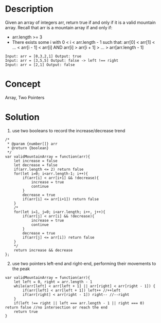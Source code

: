 # Description
Given an array of integers arr, return true if and only if it is a valid mountain array. Recall that arr is a mountain array if and only if:
- arr.length >= 3
- There exists some i with 0 < i < arr.length - 1 such that: arr[0] < arr[1] < ... < arr[i - 1] < arr[i] AND arr[i] > arr[i + 1] > ... > arr[arr.length - 1]
```
Input: arr = [0,3,2,1] Output: true
Input: arr = [3,5,5] Output: false -> left !== right
Input: arr = [2,1] Output: false
```
# Concept
Array, Two Pointers
# Solution
1. use two booleans to record the increase/decrease trend
```
/*
 * @param {number[]} arr
 * @return {boolean}
 */
var validMountainArray = function(arr){
    let increase = false
    let decrease = false
    if(arr.length <= 2) return false
    for(let i=0; i<arr.length-1; i++){
        if(arr[i] < arr[i+1] && !decrease){
            increase = true
            continue
        }
        decrease = true
        if(arr[i] <= arr[i+1]) return false
    }
    /*
    for(let i=1, j=0; i<arr.length; i++, j++){
        if(arr[j] < arr[i] && !decrease){
            increase = true
            continue
        }
        decrease = true
        if(arr[j] <= arr[i]) return false
    }
    */
    return increase && decrease
};
```
2. use two pointers left-end and right-end, performing their movements to the peak
```
var validMountainArray = function(arr){
    let left = 0, right = arr.length - 1
    while(arr[left] < arr[left + 1] || arr[right] < arr[right - 1]) {
        if(arr[left] < arr[left + 1]) left++ //++left
        if(arr[right] < arr[right - 1]) right-- //--right
    }
    if(left !== right || left === arr.length - 1 || right === 0) return false //no intersection or reach the end
    return true
}
```
